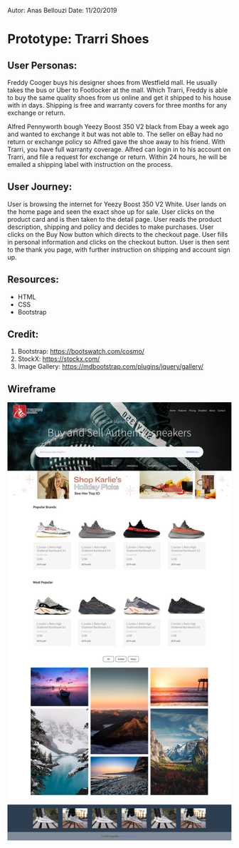 Autor: Anas Bellouzi
Date: 11/20/2019

# Prototype: Trarri Shoes

<!-- ### Instruction: visit live version @ https://anbellouzi.github.io/trarri-shoes/ -->

## User Personas:
  Freddy Cooger buys his designer shoes from Westfield mall. He usually takes the bus or Uber to Footlocker at the mall. Which Trarri, Freddy is able to buy the same quality shoes from us online and get it shipped to his house with in days. Shipping is free and warranty covers for three months for any exchange or return.

  Alfred Pennyworth bough Yeezy Boost 350 V2 black from Ebay a week ago and wanted to exchange it but was not able to. The seller on eBay had no return or exchange policy so Alfred gave the shoe away to his friend. With Trarri, you have full warranty coverage. Alfred can login in to his account on Trarri, and file a request for exchange or return. Within 24 hours, he will be emailed a shipping label with instruction on the process.

## User Journey:
  User is browsing the internet for Yeezy Boost 350 V2 White. User lands on the home page and seen the exact shoe up for sale. User clicks on the product card and is then taken to the detail page. User reads the product description, shipping and policy and decides to make purchases. User clicks on the Buy Now button which directs to the checkout page. User fills in personal information and clicks on the checkout button. User is then sent to the thank you page, with further instruction on shipping and account sign up.

## Resources:
  - HTML
  - CSS
  - Bootstrap

## Credit:
  1. Bootstrap: https://bootswatch.com/cosmo/
  2. StockX: https://stockx.com/
  3. Image Gallery: https://mdbootstrap.com/plugins/jquery/gallery/

## Wireframe
  ![Index Page](sprite1_index.png)
